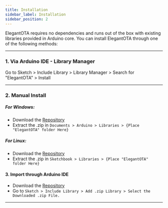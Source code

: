 ```yaml
---
title: Installation
sidebar_label: Installation
sidebar_position: 2
---
```


ElegantOTA requires no dependencies and runs out of the box with existing libraries provided in Arduino core. You can install ElegantOTA through one of the following methods: 
<!-- 
##### For ESP8266:
- [ESP8266 Arduino Core](https://github.com/esp8266/Arduino) - **(latest)**
- [ESPAsyncTCP](https://github.com/me-no-dev/ESPAsyncTCP) - **v1.2.0**
- [ESPAsyncWebServer](https://github.com/me-no-dev/ESPAsyncWebServer) - **v1.2.3**
- [ArduinoJson](https://github.com/bblanchon/ArduinoJson) - **v6.17.0**

##### For ESP32:
- [ESP32 Arduino Core](https://github.com/espressif/arduino-esp32) - **(latest)**
- [AsyncTCP](https://github.com/me-no-dev/AsyncTCP) - **v1.0.3**
- [ESPAsyncWebServer](https://github.com/me-no-dev/ESPAsyncWebServer) - **v1.2.3**
- [ArduinoJson](https://github.com/bblanchon/ArduinoJson) - **v6.17.0** -->

---

### 1. Via Arduino IDE - Library Manager

Go to Sketch > Include Library > Library Manager > Search for "ElegantOTA" > Install

--- 

### 2. Manual Install

##### For Windows:
- Download the [Repository](https://github.com/ayushsharma82/ElegantOTA/archive/master.zip)
- Extract the .zip in `Documents > Arduino > Libraries > {Place "ElegantOTA" folder Here}`

##### For Linux:
- Download the [Repository](https://github.com/ayushsharma82/ElegantOTA/archive/master.zip) 
- Extract the .zip in `Sketchbook > Libraries > {Place "ElegantOTA" folder Here}`


#### 3. Import through Arduino IDE

- Download the [Repository](https://github.com/ayushsharma82/ElegantOTA/archive/master.zip)
- Go to `Sketch > Include Library > Add .zip Library > Select the Downloaded .zip File.`

---